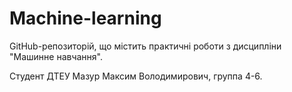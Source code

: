 # Machine-learning
GitHub-репозиторій, що містить практичні роботи з дисципліни "Машинне навчання".

Студент ДТЕУ Мазур Максим Володимирович, группа 4-6.
